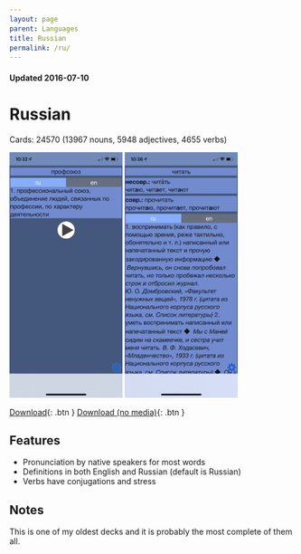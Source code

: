 ```yaml
---
layout: page
parent: Languages
title: Russian
permalink: /ru/
---
```


#### Updated 2016-07-10
# Russian

Cards: 24570 (13967 nouns, 5948 adjectives, 4655 verbs)

<img width="200" src="/assets/IMG_5963.PNG"/>
<img width="200" src="/assets/IMG_5964.PNG"/>

[Download](http://example.com/){: .btn }
[Download (no media)](http://example.com/){: .btn }

## Features

* Pronunciation by native speakers for most words
* Definitions in both English and Russian (default is Russian)
* Verbs have conjugations and stress

## Notes

This is one of my oldest decks and it is probably the most complete of them all.
